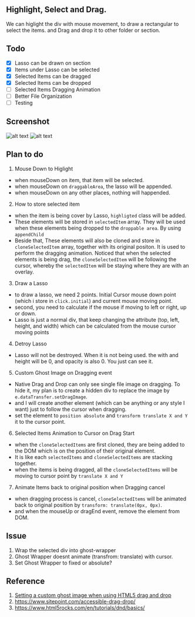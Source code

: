 ## Highlight, Select and Drag. 
We can higlight the div with mouse movement, to draw a rectangular to select the items. and Drag and drop it to other folder or section.

## Todo
- [x] Lasso can be drawn on section
- [x] Items under Lasso can be selected
- [x] Selected Items can be dragged
- [x] Selected Items can be dropped
- [ ] Selected Items Dragging Animation
- [ ] Better File Organization
- [ ] Testing

## Screenshot
![alt text](https://i.imgur.com/bvT6Mrw.png "Highlight to select div")
![alt text](https://i.imgur.com/ydYJhVd.png "Selected Div Animate to Cursor when dragging")

## Plan to do 
1. Mouse Down to Higlight
  - when mouseDown on item, that item will be selected.
  - when mouseDown on `draggableArea`, the lasso will be appended.
  - when mouseDown on any other places, nothing will happended. 

2. How to store selected item
  - when the item is being cover by Lasso, `highligted` class will be added.
  - These elements will be stored in `selectedItem` array. They will be used when these elements being dropped to the `droppable area`. By using `appendChild`
  - Beside that, These elements will also be cloned and store in `cloneSelectedItem` array, together with its original positon. It is used to perform the dragging animation. Noticed that when the selected elements is being drag, the 
`cloneSelectedItem` will be following the cursor, whereby the `selectedItem` will be staying where they are with an overlay.

3. Draw a Lasso
  - to draw a lasso, we need 2 points. Initial Cursor mouse down point (which i store in `click.initial`) and current mouse moving point.
  - second, you need to calculate if the mouse if moving to left or right, up or down.
  - Lasso is just a normal div, that keep changing the attribute (top, left, height, and width) which can be calculated from 
the mouse cursor moving points

4. Detroy Lasso
  - Lasso will not be destroyed. When it is not being used. the with and height will be 0, and opacity is also 0. You just can see it. 

5. Custom Ghost Image on Dragging event
  - Native Drag and Drop can only see single file image on dragging. To hide it, my plan is to create a hidden div to replace the image by `e.dataTransfer.setDragImage`. 
  - and I will create another element (which can be anything or any style I want) just to follow the cursor when dragging.
  - set the element to `position absolute` and `transform translate X and Y` it to the cursor point. 

6. Selected Items Animation to Cursor on Drag Start
  - when the `cloneSelectedItems` are first cloned, they are being added to the DOM which is on the position of their original element. 
  - It is like each `selectedItems` and `cloneSelectedItems` are stacking together. 
  - when the items is being dragged, all the `cloneSelectedItems` will be moving to cursor point by `translate X and Y`

7. Animate Items back to original position when Dragging cancel
  - when dragging process is cancel, `cloneSelectedItems` will be animated back to original position by `transform: translate(0px, 0px)`. 
  - and when the mouseUp or dragEnd event, remove the element from DOM. 

## Issue
1. Wrap the selected div into ghost-wrapper
2. Ghost Wrapper doesnt animate (transfrom: translate) with cursor.
3. Set Ghost Wrapper to fixed or absolute? 

## Reference
1. [Setting a custom ghost image when using HTML5 drag and drop](https://kryogenix.org/code/browser/custom-drag-image.html)
2. https://www.sitepoint.com/accessible-drag-drop/
3. https://www.html5rocks.com/en/tutorials/dnd/basics/
